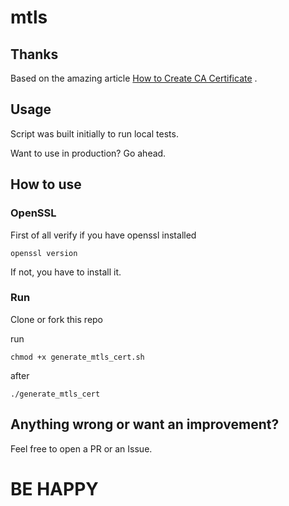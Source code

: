 # mtls

## Thanks

Based on the amazing
article [How to Create CA Certificate](https://www.golinuxcloud.com/mutual-tls-authentication-mtls/#5_Create_CA_certificate)
.

## Usage

Script was built initially to run local tests.

Want to use in production? Go ahead.

## How to use

### OpenSSL

First of all verify if you have openssl installed

```shell
openssl version
```

If not, you have to install it.

### Run

Clone or fork this repo

run

```shell
chmod +x generate_mtls_cert.sh
```

after

```shell
./generate_mtls_cert
```

## Anything wrong or want an improvement?

Feel free to open a PR or an Issue.

# BE HAPPY 